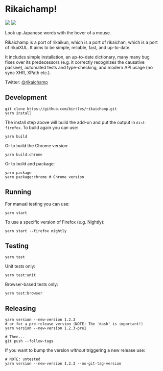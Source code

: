 # Rikaichamp!

![](https://github.com/birtles/rikaichamp/workflows/Automated%20tests/badge.svg)
![](https://api.dependabot.com/badges/status?host=github&repo=birtles/rikaichamp)

Look up Japanese words with the hover of a mouse.

Rikaichamp is a port of rikaikun, which is a port of rikaichan, which is a port
of rikaiXUL. It aims to be simple, reliable, fast, and up-to-date.

It includes simple installation, an up-to-date dictionary, many many bug fixes
over its predecessors (e.g. it correctly recognizes the causative passive),
automated tests and type-checking, and modern API usage (no sync XHR, XPath
etc.).

Twitter: [@rikaichamp](https://twitter.com/rikaichamp)

## Development

```
git clone https://github.com/birtles/rikaichamp.git
yarn install
```

The install step above will build the add-on and put the output in
`dist-firefox`. To build again you can use:

```
yarn build
```

Or to build the Chrome version:

```
yarn build:chrome
```

Or to build and package:

```
yarn package
yarn package:chrome # Chrome version
```

## Running

For manual testing you can use:

```
yarn start
```

To use a specific version of Firefox (e.g. Nightly):

```
yarn start --firefox nightly
```

## Testing

```
yarn test
```

Unit tests only:

```
yarn test:unit
```

Browser-based tests only:

```
yarn test:browser
```

## Releasing

```
yarn version --new-version 1.2.3
# or for a pre-release version (NOTE: The 'dash' is important!)
yarn version --new-version 1.2.3-pre1

# Then...
git push --follow-tags
```

If you want to bump the version _without_ triggering a new release use:

```
# NOTE: untested
yarn version --new-version 1.2.3 --no-git-tag-version
```
